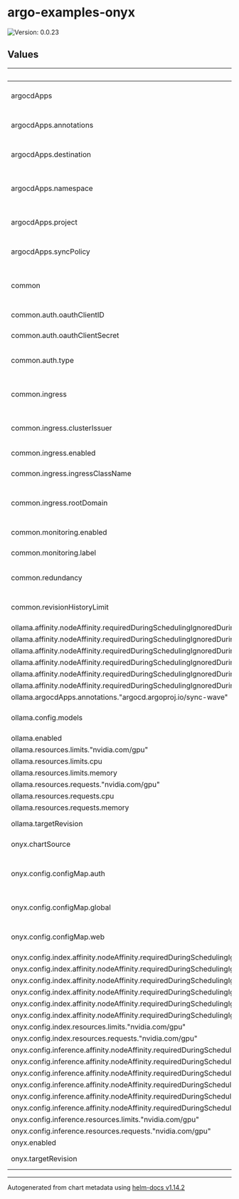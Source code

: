 # argo-examples-onyx

![Version: 0.0.23](https://img.shields.io/badge/Version-0.0.23-informational?style=flat-square)

## Values

| Key | Type | Default | Description |
|-----|------|---------|-------------|
| argocdApps | object | `{"annotations":{"argocd.argoproj.io/sync-wave":"20"},"destination":{"server":"https://kubernetes.default.svc"},"namespace":"argocd","project":"default","syncPolicy":{"automated":{"prune":true,"selfHeal":true},"syncOptions":["CreateNamespace=true"]}}` | ArgoCD Application defaults for all applications |
| argocdApps.annotations | object | `{"argocd.argoproj.io/sync-wave":"20"}` | Set default annotations for the application |
| argocdApps.destination | object | `{"server":"https://kubernetes.default.svc"}` | Set default argocd destination configuration |
| argocdApps.namespace | string | `"argocd"` | Set default namespace to put the ArgoCD App CRD into |
| argocdApps.project | string | `"default"` | Set default ArgoCD Project to designate |
| argocdApps.syncPolicy | object | `{"automated":{"prune":true,"selfHeal":true},"syncOptions":["CreateNamespace=true"]}` | Set default syncPolicy for all apps |
| common | object | `{"auth":{"oauthClientID":null,"oauthClientSecret":null,"oauthValidEmailDomains":[],"type":"none"},"ingress":{"clusterIssuer":"selfsigned","enabled":true,"ingressClassName":"traefik","rootDomain":""},"monitoring":{"enabled":false,"label":"victoria-metrics-k8s-stack"},"redundancy":{"replicas":3},"revisionHistoryLimit":2}` | Set common settings to be used in all applications |
| common.auth.oauthClientID | string | `nil` | OAuth client ID for google |
| common.auth.oauthClientSecret | string | `nil` | OAuth client secret for google |
| common.auth.type | string | `"none"` | Set auth type if application supports it [none|basic|google] |
| common.ingress | object | `{"clusterIssuer":"selfsigned","enabled":true,"ingressClassName":"traefik","rootDomain":""}` | Common defaults applied to ingresses in all applications |
| common.ingress.clusterIssuer | string | `"selfsigned"` | Set default cert-manager cluster-issuer |
| common.ingress.enabled | bool | `true` | Enable ingresses for all applications |
| common.ingress.ingressClassName | string | `"traefik"` | Set default ingressClassName |
| common.ingress.rootDomain | string | `""` | Set root domain to use for ingress rules of all applications |
| common.monitoring.enabled | bool | `false` | Enable pod/service monitors |
| common.monitoring.label | string | `"victoria-metrics-k8s-stack"` | Override monitor label |
| common.redundancy | object | `{"replicas":3}` | Set default redundancy configurations |
| common.revisionHistoryLimit | int | `2` | Default revisionHistoryLimit where applicable |
| ollama.affinity.nodeAffinity.requiredDuringSchedulingIgnoredDuringExecution.nodeSelectorTerms[0].matchExpressions[0].key | string | `"nvidia.com/device-plugin.config"` |  |
| ollama.affinity.nodeAffinity.requiredDuringSchedulingIgnoredDuringExecution.nodeSelectorTerms[0].matchExpressions[0].operator | string | `"In"` |  |
| ollama.affinity.nodeAffinity.requiredDuringSchedulingIgnoredDuringExecution.nodeSelectorTerms[0].matchExpressions[0].values[0] | string | `"tesla-25b6"` |  |
| ollama.affinity.nodeAffinity.requiredDuringSchedulingIgnoredDuringExecution.nodeSelectorTerms[0].matchExpressions[0].values[1] | string | `"tesla-2235"` |  |
| ollama.affinity.nodeAffinity.requiredDuringSchedulingIgnoredDuringExecution.nodeSelectorTerms[0].matchExpressions[0].values[2] | string | `"tesla-27b8"` |  |
| ollama.affinity.nodeAffinity.requiredDuringSchedulingIgnoredDuringExecution.nodeSelectorTerms[0].matchExpressions[0].values[3] | string | `"tesla-26b9"` |  |
| ollama.argocdApps.annotations."argocd.argoproj.io/sync-wave" | string | `"11"` |  |
| ollama.config.models | list | `["llama3.1:8b-instruct-q8_0"]` | Set list of models to be preloaded into ollama |
| ollama.enabled | bool | `true` | Enable ollama |
| ollama.resources.limits."nvidia.com/gpu" | int | `8` |  |
| ollama.resources.limits.cpu | int | `8` |  |
| ollama.resources.limits.memory | string | `"20Gi"` |  |
| ollama.resources.requests."nvidia.com/gpu" | int | `8` |  |
| ollama.resources.requests.cpu | int | `4` |  |
| ollama.resources.requests.memory | string | `"15Gi"` |  |
| ollama.targetRevision | string | `"1.4.0"` | Set chart version/revision |
| onyx.chartSource | string | `"helm"` | Set chart source. git/helm |
| onyx.config.configMap.auth | object | `{}` | Configmap for setting Onyx Env Vars for authentication |
| onyx.config.configMap.global | object | `{}` | Configmap for setting Onyx Env Vars to all pods |
| onyx.config.configMap.web | object | `{}` | Configmap for setting Onyx Env Vars related to web |
| onyx.config.index.affinity.nodeAffinity.requiredDuringSchedulingIgnoredDuringExecution.nodeSelectorTerms[0].matchExpressions[0].key | string | `"nvidia.com/device-plugin.config"` |  |
| onyx.config.index.affinity.nodeAffinity.requiredDuringSchedulingIgnoredDuringExecution.nodeSelectorTerms[0].matchExpressions[0].operator | string | `"In"` |  |
| onyx.config.index.affinity.nodeAffinity.requiredDuringSchedulingIgnoredDuringExecution.nodeSelectorTerms[0].matchExpressions[0].values[0] | string | `"tesla-25b6"` |  |
| onyx.config.index.affinity.nodeAffinity.requiredDuringSchedulingIgnoredDuringExecution.nodeSelectorTerms[0].matchExpressions[0].values[1] | string | `"tesla-2235"` |  |
| onyx.config.index.affinity.nodeAffinity.requiredDuringSchedulingIgnoredDuringExecution.nodeSelectorTerms[0].matchExpressions[0].values[2] | string | `"tesla-27b8"` |  |
| onyx.config.index.affinity.nodeAffinity.requiredDuringSchedulingIgnoredDuringExecution.nodeSelectorTerms[0].matchExpressions[0].values[3] | string | `"tesla-26b9"` |  |
| onyx.config.index.resources.limits."nvidia.com/gpu" | int | `4` |  |
| onyx.config.index.resources.requests."nvidia.com/gpu" | int | `4` |  |
| onyx.config.inference.affinity.nodeAffinity.requiredDuringSchedulingIgnoredDuringExecution.nodeSelectorTerms[0].matchExpressions[0].key | string | `"nvidia.com/device-plugin.config"` |  |
| onyx.config.inference.affinity.nodeAffinity.requiredDuringSchedulingIgnoredDuringExecution.nodeSelectorTerms[0].matchExpressions[0].operator | string | `"In"` |  |
| onyx.config.inference.affinity.nodeAffinity.requiredDuringSchedulingIgnoredDuringExecution.nodeSelectorTerms[0].matchExpressions[0].values[0] | string | `"tesla-25b6"` |  |
| onyx.config.inference.affinity.nodeAffinity.requiredDuringSchedulingIgnoredDuringExecution.nodeSelectorTerms[0].matchExpressions[0].values[1] | string | `"tesla-2235"` |  |
| onyx.config.inference.affinity.nodeAffinity.requiredDuringSchedulingIgnoredDuringExecution.nodeSelectorTerms[0].matchExpressions[0].values[2] | string | `"tesla-27b8"` |  |
| onyx.config.inference.affinity.nodeAffinity.requiredDuringSchedulingIgnoredDuringExecution.nodeSelectorTerms[0].matchExpressions[0].values[3] | string | `"tesla-26b9"` |  |
| onyx.config.inference.resources.limits."nvidia.com/gpu" | int | `4` |  |
| onyx.config.inference.resources.requests."nvidia.com/gpu" | int | `4` |  |
| onyx.enabled | bool | `true` | Enable onyx |
| onyx.targetRevision | string | `"0.0.8"` | Set chart version/revision |

----------------------------------------------
Autogenerated from chart metadata using [helm-docs v1.14.2](https://github.com/norwoodj/helm-docs/releases/v1.14.2)
